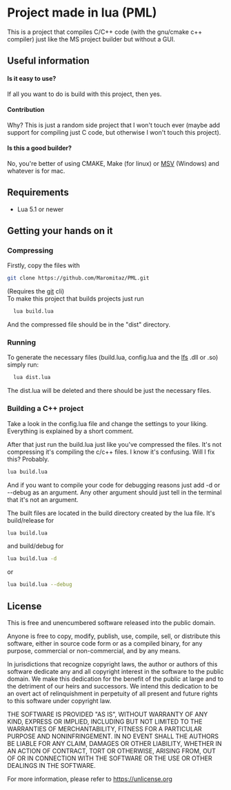 
# Project made in lua (PML)

This is a project that compiles C/C++ code (with the gnu/cmake c++ compiler) just like the MS project builder but without a GUI.


## Useful information

#### Is it easy to use?

 If all you want to do is build with this project, then yes.

#### Contribution

Why? This is just a random side project that I won't touch ever (maybe add support for compiling just C code, but otherwise I won't touch this project).

#### Is this a good builder?

No, you're better of using CMAKE, Make (for linux) or [MSV](https://visualstudio.microsoft.com/) (Windows) and whatever is for mac.
## Requirements

- Lua 5.1 or newer
## Getting your hands on it

### Compressing

Firstly, copy the files with
```bash
git clone https://github.com/Maromitaz/PML.git
```
(Requires the [git](https://github.com/git/git) cli)\
To make this project that builds projects just run

```bash
  lua build.lua
```

And the compressed file should be in the "dist" directory.

### Running

To generate the necessary files (build.lua, config.lua and the [lfs](https://github.com/lunarmodules/luafilesystem) .dll or .so) simply run:

```bash
  lua dist.lua
```

The dist.lua will be deleted and there should be just the necessary files.

### Building a C++ project

Take a look in the config.lua file and change the settings to your liking.\
Everything is explained by a short comment.

After that just run the build.lua just like you've compressed the files. It's not compressing it's compiling the c/c++ files. I know it's confusing. Will I fix this? Probably.

```bash
lua build.lua
```

And if you want to compile your code for debugging reasons just add -d or --debug as an argument. Any other argument should just tell in the terminal that it's not an argument.

The built files are located in the build directory created by the lua file. It's build/release for
```bash
lua build.lua
```
and build/debug for
```bash
lua build.lua -d
```
or
```bash
lua build.lua --debug
```
## License

This is free and unencumbered software released into the public domain.

Anyone is free to copy, modify, publish, use, compile, sell, or
distribute this software, either in source code form or as a compiled
binary, for any purpose, commercial or non-commercial, and by any
means.

In jurisdictions that recognize copyright laws, the author or authors
of this software dedicate any and all copyright interest in the
software to the public domain. We make this dedication for the benefit
of the public at large and to the detriment of our heirs and
successors. We intend this dedication to be an overt act of
relinquishment in perpetuity of all present and future rights to this
software under copyright law.

THE SOFTWARE IS PROVIDED "AS IS", WITHOUT WARRANTY OF ANY KIND,
EXPRESS OR IMPLIED, INCLUDING BUT NOT LIMITED TO THE WARRANTIES OF
MERCHANTABILITY, FITNESS FOR A PARTICULAR PURPOSE AND NONINFRINGEMENT.
IN NO EVENT SHALL THE AUTHORS BE LIABLE FOR ANY CLAIM, DAMAGES OR
OTHER LIABILITY, WHETHER IN AN ACTION OF CONTRACT, TORT OR OTHERWISE,
ARISING FROM, OUT OF OR IN CONNECTION WITH THE SOFTWARE OR THE USE OR
OTHER DEALINGS IN THE SOFTWARE.

For more information, please refer to <https://unlicense.org>
